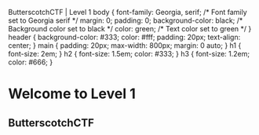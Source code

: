   ButterscotchCTF | Level 1 body { font-family: Georgia, serif; /\* Font family set to Georgia serif \*/ margin: 0; padding: 0; background-color: black; /\* Background color set to black \*/ color: green; /\* Text color set to green \*/ } header { background-color: #333; color: #fff; padding: 20px; text-align: center; } main { padding: 20px; max-width: 800px; margin: 0 auto; } h1 { font-size: 2em; } h2 { font-size: 1.5em; color: #333; } h3 { font-size: 1.2em; color: #666; }

Welcome to Level 1
==================

ButterscotchCTF
---------------

[](https://butterscotchctf.me/level2)
